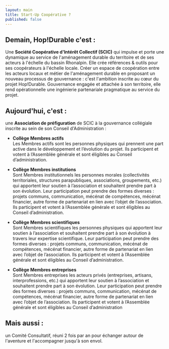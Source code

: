 ```yaml
---
layout: main
title: Start-Up Coopérative ?
published: false
---
```


## Demain, Hop!Durable c'est :

Une **Société Coopérative d'Intérêt Collectif (SCIC)** qui impulse et porte une dynamique au service de l'aménagement durable du territoire et de ses acteurs à l'échelle du bassin Rhonalpin. Elle crée références & outils pour ses coopérateurs à l'échelle locale.
Créer un espace de coopération entre les acteurs locaux et métier de l'aménagement durable en proposant un nouveau processus de gouvernance : c'est l'ambition inscrite au cœur du projet Hop!Durable. Gouvernance engagée et attachée à son territoire, elle rend opérationnelle une ingénierie partenariale pragmatique au service du projet.


## Aujourd'hui, c'est :
une **Association de préfiguration** de SCIC à la gouvernance collégiale inscrite au sein de son Conseil d'Administration :

- **Collège Membres actifs**  
Les Membres actifs sont les personnes physiques qui prennent une part active dans le développement et l’évolution du projet. Ils participent et votent à l’Assemblée générale et sont éligibles au Conseil d’administration.

- **Collège Membres institutions**  
Sont Membres institutionnels les personnes morales (collectivités territoriales, structures parapubliques, associations, groupements, etc.) qui apportent leur soutien à l’association et souhaitent prendre part à son évolution. Leur participation peut prendre des formes diverses : projets communs, communication, mécénat de compétences, mécénat financier, autre forme de partenariat en lien avec l’objet de l’association. Ils participent et votent à l’Assemblée générale et sont éligibles au Conseil d’administration.

- **Collège Membres scientifiques**  
Sont Membres scientifiques les personnes physiques qui apportent leur soutien à l’association et souhaitent prendre part à son évolution à travers leur expertise scientifique. Leur participation peut prendre des formes diverses : projets communs, communication, mécénat de compétences, mécénat financier, autre forme de partenariat en lien avec l’objet de l’association. Ils participent et votent à l’Assemblée générale et sont éligibles au Conseil d’administration.

- **Collège Membres entreprises**  
Sont Membres entreprises les acteurs privés (entreprises, artisans, interprofessions, etc.) qui apportent leur soutien à l’association et souhaitent prendre part à son évolution. Leur participation peut prendre des formes diverses : projets communs, communication, mécénat de compétences, mécénat financier, autre forme de partenariat en lien avec l’objet de l’association. Ils participent et votent à l’Assemblée générale et sont éligibles au Conseil d’administration


## Mais aussi :  
un Comité Consultatif, réuni 2 fois par an pour échanger autour de l'aventure et l'accompagner jusqu'à son envol.


